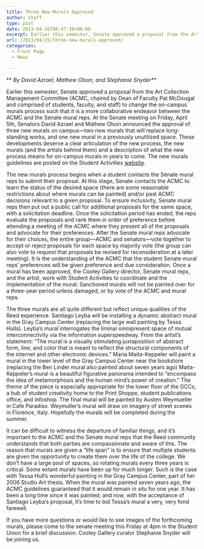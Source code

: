 ```yaml
---
title: Three New Murals Approved
author: Staff
type: post
date: 2013-04-26T00:47:39+00:00
excerpt: Earlier this semester, Senate approved a proposal from the Art Collection Management Committee (ACMC, chaired by Dean of Faculty Pat McDougal and comprised of students, faculty, and staff) to change the on-campus murals process such that it is a more collaborative endeavor between the ACMC and the Senate mural reps. At the Senate meeting on Friday, April 5th, Senators David Azrael and Mathew Olson announced the approval of three new murals on campus—two new murals that will replace long-standing works, and one new mural in a previously unutilized space. These developments deserve a clear articulation of the new process, the new murals (and the artists behind them) and a description of what the new process means for on-campus murals in years to come. The new murals guidelines are posted on the Student Activities website.
url: /2013/04/25/three-new-murals-approved/
categories:
  - Front Page
  - News

---
```

** _By David Azrael, Mathew Olson, and Stephanie Snyder_**

Earlier this semester, Senate approved a proposal from the Art Collection Management Committee (ACMC, chaired by Dean of Faculty Pat McDougal and comprised of students, faculty, and staff) to change the on-campus murals process such that it is a more collaborative endeavor between the ACMC and the Senate mural reps. At the Senate meeting on Friday, April 5th, Senators David Azrael and Mathew Olson announced the approval of three new murals on campus—two new murals that will replace long-standing works, and one new mural in a previously unutilized space. These developments deserve a clear articulation of the new process, the new murals (and the artists behind them) and a description of what the new process means for on-campus murals in years to come. The new murals guidelines are posted on the Student Activities [website][1].

The new murals process begins when a student contacts the Senate mural reps to submit their proposal. At this stage, Senate contacts the ACMC to learn the status of the desired space (there are some reasonable restrictions about where murals can be painted) and/or past ACMC decisions relevant to a given proposal. To ensure inclusivity, Senate mural reps then put out a public call for additional proposals for the same space, with a solicitation deadline. Once the solicitation period has ended, the reps evaluate the proposals and rank them in order of preference before attending a meeting of the ACMC where they present all of the proposals and advocate for their preferences. After the Senate mural reps advocate for their choices, the entire group—ACMC and senators—vote together to accept or reject proposals for each space by majority vote (the group can also vote to request that proposals be revised for reconsideration at a later meeting). It is the understanding of the ACMC that the student Senate mural reps’ preferences will be given preference and due consideration. Once a mural has been approved, the Cooley Gallery director, Senate mural reps, and the artist, work with Student Activities to coordinate and the implementation of the mural. Sanctioned murals will not be painted over for a three-year period unless damaged, or by vote of the ACMC and mural reps.

The three murals are all quite different but reflect unique qualities of the Reed experience. Santiago Leyba will be installing a dynamic abstract mural in the Gray Campus Center (replacing the large wall painting by Tessa Hulls). Leyba’s mural interrogates the liminal omnipresent space of mutual interconnectivity via the information superspeedway. From the artist’s statement: “The mural is a visually stimulating juxtaposition of abstract form, line, and color that is meant to reflect the structural components of the internet and other electronic devices.” Maria Maita-Keppeler will paint a mural in the lower level of the Gray Campus Center near the bookstore (replacing the Ben Linder mural also painted about seven years ago) Maita-Keppeler’s mural is a beautiful figurative panorama intended to “encompass the idea of metamorphosis and the human mind&#8217;s power of creation.” The theme of the piece is especially appropriate for the lower floor of the GCCs, a hub of student creativity home to the Print Shoppe, student publications office, and infoshop. The final mural will be painted by Austen Weymueller in Cafe Paradiso. Weymuller’s mural will draw on imagery of street scenes in Florence, Italy. Hopefully the murals will be completed during the summer.

It can be difficult to witness the departure of familiar things, and it’s important to the ACMC and the Senate mural reps that the Reed community understands that both parties are compassionate and aware of this. The reason that murals are given a “life span” is to ensure that multiple students are given the opportunity to create them over the life of the college. We don’t have a large pool of spaces, so rotating murals every three years is critical. Some extant murals have been up for much longer. Such is the case with Tessa Hull’s wonderful painting in the Gray Campus Center, part of her 2006 Studio Art thesis. When the mural was painted seven years ago, the ACMC guidelines guaranteed that it would remain _in situ_ for one year. It has been a long time since it was painted; and now, with the acceptance of Santiago Leyba’s proposal, it’s time to bid Tessa’s mural a very, very fond farewell.

If you have more questions or would like to see images of the forthcoming murals, please come to the senate meeting this Friday at 4pm in the Student Union for a brief discussion. Cooley Gallery curator Stephanie Snyder will be joining us.

 [1]: http://www.reed.edu/student_activities/office_guidelines/#mural